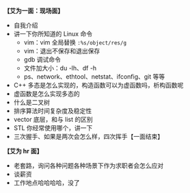 **【艾为一面：现场面】**

- 自我介绍
- 讲一下你所知道的 Linux 命令
  - vim：vim 全局替换 `:%s/object/res/g`
  - vim：退出不保存和退出保存
  - gdb 调试命令
  - 文件加大小：du -lh、df -h
  - ps、network、ethtool、netstat、ifconfig、git 等等
- C++ 多态是怎么实现的，构造函数可以为虚函数吗，析构函数呢
- 虚函数是怎么实现多态的
- 什么是二叉树
- 排序算法时间复杂度及稳定性
- vector 底层，和与 list 的区别
- STL 你经常使用哪个，讲一下
- 三次握手、如果是两次会怎么样，四次挥手【一面结束】

**【艾为 hr 面】**

- 老套路，询问各种问题各种场景下作为求职者会怎么应对
- 谈薪资
- 工作地点哈哈哈哈，没了
